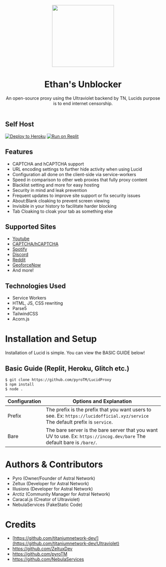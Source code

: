<p align="center"><img src="https://cdn.discordapp.com/attachments/968592701006180392/970422495280758824/unknown.png" height="200">
</p>

<h1 align="center">Ethan's Unblocker</h1>

<p align="center">An open-source proxy using the Ultraviolet backend by TN, Lucids purpose is to end internet censorship.<br><br></p>

## Self Host
[![Deploy to Heroku](https://raw.githubusercontent.com/BinBashBanana/deploy-buttons/master/buttons/remade/heroku.svg)](https://heroku.com/deploy/?template=https://github.com/pyroTM/LucidProxy)
[![Run on Replit](https://raw.githubusercontent.com/BinBashBanana/deploy-buttons/master/buttons/remade/replit.svg)](https://replit.com/github/pyroTM/LucidProxy)

## Features
- CAPTCHA and hCAPTCHA support
- URL encoding settings to further hide activity when using Lucid
- Configuration all done on the client-side via service-workers
- Speed in comparison to other web proxies that fully proxy content
- Blacklist setting and more for easy hosting
- Security in mind and leak prevention
- Frequent updates to improve site support or fix security issues
- About:Blank cloaking to prevent screen viewing
- Invisible in your history to facilitate harder blocking
- Tab Cloaking to cloak your tab as something else

## Supported Sites
- [Youtube](https://www.youtube.com)
- [CAPTCHA/hCAPTCHA](https://www.captcha.net)
- [Spotify](https://spotify.com)
- [Discord](https://discord.com)
- [Reddit](https://reddit.com)
- [GeoforceNow](https://www.nvidia.com/en-us/geforce-now/)
- And more!

## Technologies Used
- Service Workers
- HTML, JS, CSS rewriting
- Parse5
- TailwindCSS
- Acorn.js

# Installation and Setup

Installation of Lucid is simple. You can view the BASIC GUIDE below!

## Basic Guide (Replit, Heroku, Glitch etc.)

```sh
$ git clone https://github.com/pyroTM/LucidProxy
$ npm install
$ node .
```

| Configuration | Options and Explanation |
| ------------- | ----------------------- |
| Prefix | The prefix is the prefix that you want users to see. Ex: `https://lucidofficial.xyz/service` The default prefix is `service`. |
| Bare   | The bare server is the bare server that you want UV to use. Ex: `https://incog.dev/bare` The default bare is `/bare/`. |

# Authors & Contributors

- Pyro (Owner/Founder of Astral Network)
- Zeltux (Developer for Astral Network)
- Illusions (Developer for Astral Network)
- Arctiz (Community Manager for Astral Network)
- Caracal.js (Creator of Ultraviolet)
- NebulaServices (FakeStatic Code)

# Credits
- [https://github.com/titaniumnetwork-dev/](https://github.com/titaniumnetwork-dev/Ultraviolet)
- https://github.com/ZeltuxDev
- https://github.com/pyroTM
- https://github.com/NebulaServices


